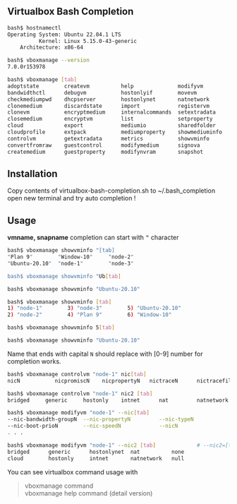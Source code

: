## Virtualbox Bash Completion

```sh
bash$ hostnamectl
Operating System: Ubuntu 22.04.1 LTS
          Kernel: Linux 5.15.0-43-generic
    Architecture: x86-64

bash$ vboxmanage --version 
7.0.0r153978

bash$ vboxmanage [tab]
adoptstate        createvm          help              modifyvm          startvm
bandwidthctl      debugvm           hostonlyif        movevm            storageattach
checkmediumpwd    dhcpserver        hostonlynet       natnetwork        storagectl
clonemedium       discardstate      import            registervm        unattended
clonevm           encryptmedium     internalcommands  setextradata      unregistervm
closemedium       encryptvm         list              setproperty       updatecheck
cloud             export            mediumio          sharedfolder      usbdevsource
cloudprofile      extpack           mediumproperty    showmediuminfo    usbfilter
controlvm         getextradata      metrics           showvminfo        
convertfromraw    guestcontrol      modifymedium      signova           
createmedium      guestproperty     modifynvram       snapshot
```

## Installation

Copy contents of virtualbox-bash-completion.sh to ~/.bash_completion  
open new terminal and try auto completion !

## Usage

**vmname, snapname** completion can start with <kbd>"</kbd> character  

```sh
bash$ vboxmanage showvminfo "[tab]
"Plan 9"        "Window-10"     "node-2"        
"Ubuntu-20.10"  "node-1"        "node-3" 

bash$ vboxmanage showvminfo "Ub[tab]

bash$ vboxmanage showvminfo "Ubuntu-20.10"
```

```sh
bash$ vboxmanage showvminfo [tab]
1) "node-1"        3) "node-3"        5) "Ubuntu-20.10"  
2) "node-2"        4) "Plan 9"        6) "Window-10"

bash$ vboxmanage showvminfo 5[tab]

bash$ vboxmanage showvminfo "Ubuntu-20.10"
```

Name that ends with capital `N` should replace with [0-9] number for completion works.

```sh
bash$ vboxmanage controlvm "node-1" nic[tab]
nicN           nicpromiscN    nicpropertyN   nictraceN      nictracefileN  

bash$ vboxmanage controlvm "node-1" nic2 [tab] 
bridged     generic     hostonly    intnet      nat         natnetwork  null

bash$ vboxmanage modifyvm "node-1" --nic[tab]
--nic-bandwidth-groupN  --nic-propertyN         --nic-typeN
--nic-boot-prioN        --nic-speedN            --nicN
. . .

bash$ vboxmanage modifyvm "node-1" --nic2 [tab]             # --nic2=[tab] also works.
bridged      generic      hostonlynet  nat          none         
cloud        hostonly     intnet       natnetwork   null
```

You can see virtualbox command usage with
> vboxmanage command   
> vboxmanage help command (detail version)


